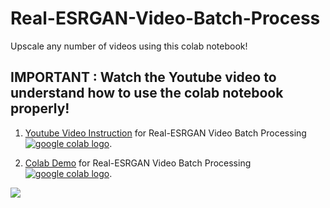 # Real-ESRGAN-Video-Batch-Process
Upscale any number of videos using this colab notebook!

## IMPORTANT : Watch the Youtube video to understand how to use the colab notebook properly!


1. [Youtube Video Instruction](https://www.youtube.com/watch?v=19qJHkBB8pY) for Real-ESRGAN Video Batch Processing <a href="https://www.youtube.com/watch?v=19qJHkBB8pY"><img src="https://img.shields.io/badge/YouTube-FF0000?style=for-the-badge&logo=youtube&logoColor=white" alt="google colab logo"></a>.

2. [Colab Demo](https://colab.research.google.com/drive/1qI-mlruopBCFO6MG7dmBINDQsk8hvGJA?usp=sharing) for Real-ESRGAN Video Batch Processing <a href="https://colab.research.google.com/drive/1qI-mlruopBCFO6MG7dmBINDQsk8hvGJA?usp=sharing"><img src="https://colab.research.google.com/assets/colab-badge.svg" alt="google colab logo"></a>.


![](https://i.ibb.co/hBYy5F2/comapare.jpg)
